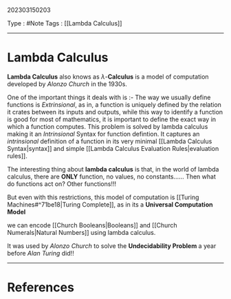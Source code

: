 202303150203

Type : #Note
Tags : [[Lambda Calculus]]

---
# Lambda Calculus 
**Lambda Calculus** also knows as $\lambda$-**Calculus** is a model of computation developed by _Alonzo Church_ in the 1930s. 

One of the important things it deals with is :-
The way we usually define functions is *Extrinsional*, as in, a function is uniquely defined by the relation it crates between its inputs and outputs, while this way to identify a function is good for most of mathematics, it is important to define the exact way in which a function computes. This problem is solved by lambda calculus making it an *Intrinsional* Syntax for function defintion.
It captures an *intrinsional* definition of a function in its very minimal [[Lambda Calculus Syntax|syntax]] and simple [[Lambda Calculus Evaluation Rules|evaluation rules]].

The interesting thing about **lambda calculus** is that, in the world of lambda calculus, there are **ONLY** function, no values, no constants...... 
Then what do functions act on?
Other functions!!!

But even with this restrictions, this model of computation is [[Turing Machines#^71be18|Turing Complete]], as in its a **Universal Computation Model**

we can encode [[Church Booleans|Booleans]] and [[Church Numerals|Natural Numbers]] using lambda calculus.

It was used by *Alonzo Church* to solve the **Undecidability Problem** a year before *Alan Turing* did!!

---
# References
